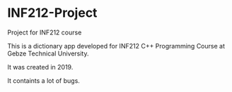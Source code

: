 # INF212-Project
Project for INF212 course

This is a dictionary app developed for INF212 C++ Programming Course at Gebze Technical University. 

It was created in 2019.

It containts a lot of bugs.
